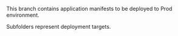 This branch contains application manifests to be deployed to Prod environment.

Subfolders represent deployment targets.
